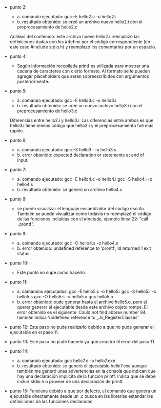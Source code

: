 * punto 2: 
	-	a. comando ejecutado: gcc -E hello2.c -o hello2.i
	-	b. resultado obtenido: se creó un archivo nuevo hello2.i con el proprocesamiento de hello2.c

	Análisis del contenido: este archivo nuevo hello2.i reemplazó las definiciones dadas con los #define por el código correspondiente (en este caso #include stdio.h) 
	y reemplazó los comentarios por un espacio.

* punto 4:
	-	Según información recopilada printf es utilizada para mostrar una cadena de caracteres con cierto formato. Al formato se le pueden agregar placeholders 
		que serán sobreescribidos con argumentos posteriormente. 

* punto 5:
	-	a. comando ejecutado: gcc -E hello3.c -o hello3.i
	-	b. resultado obtenido: se creó un nuevo archivo hello3.i con el preprocesamiento de hello3.c
	
	Diferencias entre hello2.i y hello3.i: Las diferencias entre ambos es que hello3.i tiene menos código que hello2.i y el preprocesamiento fué más rápido.
	
* punto 6:
	- 	a. comando ejecutado: gcc -S hello3.i -o hello3.s
	-	b. error obtenido: expected declaration or statemente at end of input.

* punto 7:
	-	a. comando ejecutado: gcc -E hello4.c -o hello4.i      gcc -S hello4.i -o hello4.s
	-	b. resultado obtenido: se generó un archivo hello4.s
	
* punto 8:
	-	se puede visualizar el lenguaje ensamblador del código escrito. También se puede visualizar como todavía no reemplazó el código de las funciones
		incluidas con el #include, ejemplo línea 22: "call _prontf".
	
* punto 9:
	-	a. comando ejecutado: gcc -O hello4.s -o hello4.o
	-	b. error obtenido: undefined reference to 'prontf', ld returned 1 exit status.
	
* punto 10:
	-	Este punto no supe como hacerlo.
	
* punto 11:
	-	a. comandos ejecutados: gcc -E hello5.c -o hello5.i      gcc -S hello5.i -o hello5.s	gcc -O hello5.s -o hello5.o      gcc hello5.o 
	-	b. error obtenido: pude generar hasta el archivo hello5.o, pero al querer generar el ejecutable desde este archivo objeto rompe. El error 
			obtenido es el siguiente: Could not find abbrev number 84. también indica 'undefined reference to _Jv_RegisterClasses'

* punto 12:
	Este paso no pude realizarlo debido a que no pude generar el ejecutable en el paso 11.
	
* punto 13:
	Este paso no pude hacerlo ya que arrastro el error del paso 11.
	
* punto 14:
	-	a. comando ejecutado: gcc hello7.c -o hello7.exe
	-	b. resultado obtenido: se generó el ejecutable hello7.exe aunque también me generó unas advertencias en la consola que indican que hay una declaración
		   implícita de la función printf. Indica que se debe incluir stdio.h o proveer de una declaración de printf.

* punto 15:
		Funciona debido a que por defecto, el comando que genera un ejecutable directamente desde un .c busca en las librerías estandar las definiciones
		de las funciones declaradas. 
